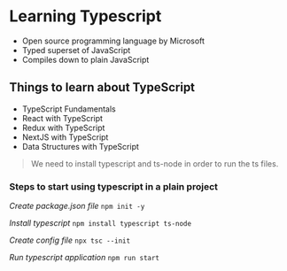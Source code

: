 # Learning Typescript                      
       
- Open source programming language by Microsoft          
- Typed superset of JavaScript     
- Compiles down to plain JavaScript   

##  Things to learn about TypeScript
- TypeScript Fundamentals
- React with TypeScript
- Redux with TypeScript
- NextJS with TypeScript
- Data Structures with TypeScript 

> We need to install typescript and ts-node in order to run the ts files.

### Steps to start using typescript in a plain project

_Create package.json file_
`npm init -y`

_Install typescript_
`npm install typescript ts-node`

_Create config file_
`npx tsc --init`

_Run typescript application_
`npm run start`
